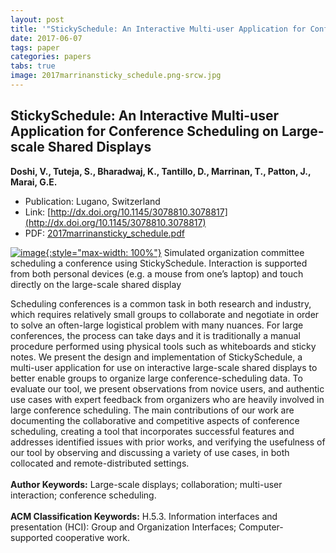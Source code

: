 ```yaml
---
layout: post
title: '"StickySchedule: An Interactive Multi-user Application for Conference Scheduling on Large-scale Shared Displays"'
date: 2017-06-07
tags: paper
categories: papers
tabs: true
image: 2017marrinansticky_schedule.png-srcw.jpg
---
```


## StickySchedule: An Interactive Multi-user Application for Conference Scheduling on Large-scale Shared Displays
**Doshi, V., Tuteja, S., Bharadwaj, K., Tantillo, D., Marrinan, T., Patton, J., Marai, G.E.**
- Publication: Lugano, Switzerland
- Link: [http://dx.doi.org/10.1145/3078810.3078817](http://dx.doi.org/10.1145/3078810.3078817)
- PDF: [2017marrinansticky_schedule.pdf](/documents/2017marrinansticky_schedule.pdf)


[![image](https://www.evl.uic.edu/output/originals/2017marrinansticky_schedule.png-srcw.jpg){:style="max-width: 100%"}](https://www.evl.uic.edu/output/originals/2017marrinansticky_schedule.png-srcw.jpg)
Simulated organization committee scheduling a conference using StickySchedule. Interaction is supported from both personal devices (e.g. a mouse from one’s laptop) and touch directly on the large-scale shared display

Scheduling conferences is a common task in both research and industry, which requires relatively small groups to collaborate and negotiate in order to solve an often-large logistical problem with many nuances. For large conferences, the process can take days and it is traditionally a manual procedure performed using physical tools such as whiteboards and sticky notes. We present the design and implementation of StickySchedule, a multi-user application for use on interactive large-scale shared displays to better enable groups to organize large conference-scheduling data. To evaluate our tool, we present observations from novice users, and authentic use cases with expert feedback from organizers who are heavily involved in large conference scheduling. The main contributions of our work are documenting the collaborative and competitive aspects of conference scheduling, creating a tool that incorporates successful features and addresses identified issues with prior works, and verifying the usefulness of our tool by observing and discussing a variety of use cases, in both collocated and remote-distributed settings.<br><br>
<strong>Author Keywords:</strong> Large-scale displays; collaboration; multi-user interaction; conference scheduling.<br><br>
<strong>ACM Classification Keywords:</strong> H.5.3. Information interfaces and presentation (HCI): Group and Organization Interfaces; Computer-supported cooperative work.